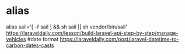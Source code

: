 # alias
alias sail='[ -f sail ] && sh sail || sh vendor/bin/sail'
https://laraveldaily.com/lesson/build-laravel-api-step-by-step/manage-vehicles
#date format
https://laraveldaily.com/post/laravel-datetime-to-carbon-dates-casts
